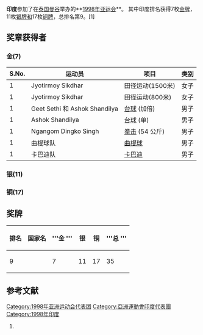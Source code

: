 **印度**参加了在[泰国](../Page/泰国.md "wikilink")[曼谷](../Page/曼谷.md "wikilink")举办的**[1998年亚运会](https://zh.wikipedia.org/wiki/1998年亚洲运动会 "wikilink")**。 其中印度排名获得7枚[金牌](https://zh.wikipedia.org/wiki/金牌 "wikilink")，11枚[银牌和](https://zh.wikipedia.org/wiki/银牌 "wikilink")17枚[铜牌](https://zh.wikipedia.org/wiki/铜牌 "wikilink")，总排名第9。\[1\]

## 奖章获得者

### 金(7)

| S.No. | 运动员                          | 项目                                                  | 类别 |
| ----- | ---------------------------- | --------------------------------------------------- | -- |
| 1     | Jyotirmoy Sikdhar            | 田径运动(1500米)                                         | 女子 |
| 1     | Jyotirmoy Sikdhar            | 田径运动(800米)                                          | 女子 |
| 1     | Geet Sethi 和 Ashok Shandilya | [台球](../Page/撞球.md "wikilink") (加倍)                 | 男子 |
| 1     | Ashok Shandilya              | [台球](../Page/撞球.md "wikilink") (单)                  | 男子 |
| 1     | Ngangom Dingko Singh         | [拳击](../Page/拳击.md "wikilink") (54 公斤)              | 男子 |
| 1     | 曲棍球队                         | [曲棍球](../Page/草地曲棍球.md "wikilink")                  | 男子 |
| 1     | 卡巴迪队                         | [卡巴迪](https://zh.wikipedia.org/wiki/卡巴迪 "wikilink") | 男子 |

### 银(11)

### 铜(17)

## 奖牌

<table>
<thead>
<tr class="header">
<th><p><strong>排名</strong></p></th>
<th><p><strong>国家名</strong></p></th>
<th><p>'''金 '''</p></th>
<th><p><strong>银</strong></p></th>
<th><p><strong>铜</strong></p></th>
<th><p>'''总 '''</p></th>
</tr>
</thead>
<tbody>
<tr class="odd">
<td><p>9</p></td>
<td></td>
<td><p>7</p></td>
<td><p>11</p></td>
<td><p>17</p></td>
<td><p>35</p></td>
</tr>
</tbody>
</table>

## 参考文献

[Category:1998年亚洲运动会代表团](https://zh.wikipedia.org/wiki/Category:1998年亚洲运动会代表团 "wikilink") [Category:亞洲運動會印度代表團](https://zh.wikipedia.org/wiki/Category:亞洲運動會印度代表團 "wikilink") [Category:1998年印度](https://zh.wikipedia.org/wiki/Category:1998年印度 "wikilink")

1.
